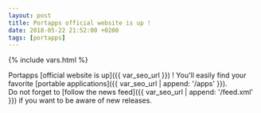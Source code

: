 ```yaml
---
layout: post
title: Portapps official website is up !
date: 2018-05-22 21:52:00 +0200
tags: [portapps]
---
```

{% include vars.html %}

Portapps [official website is up]({{ var_seo_url }}) ! You'll easily find your favorite [portable applications]({{ var_seo_url | append: '/apps' }}).<br />
Do not forget to [follow the news feed]({{ var_seo_url | append: '/feed.xml' }}) if you want to be aware of new releases.